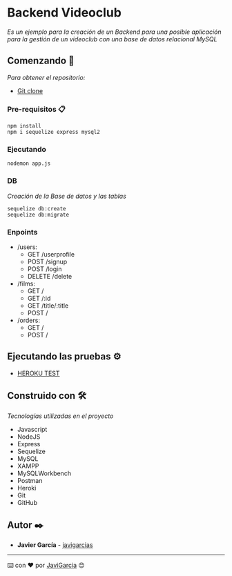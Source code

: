 

# Backend Videoclub

_Es un ejemplo para la creación de un Backend para una posible aplicación para la gestión de un videoclub con una base de datos relacional MySQL_

## Comenzando 🚀

_Para obtener el repositorio:_

 * [Git clone](https://github.com/javigarcias/RetoVideoclub)

### Pre-requisitos 📋

```
npm install
npm i sequelize express mysql2
```
### Ejecutando 

```
nodemon app.js
```

### DB 

_Creación de la Base de datos y las tablas_

```
sequelize db:create
sequelize db:migrate
```
### Enpoints 
- /users:
    - GET /userprofile
    - POST /signup
    - POST /login
    - DELETE /delete
- /films:
    - GET /
    - GET /:id
    - GET /title/:title
    - POST /
- /orders:
    - GET /
    - POST /

## Ejecutando las pruebas ⚙️

* [HEROKU TEST](https://reto-videoclub.herokuapp.com/)

## Construido con 🛠️

_Tecnologías utilizadas en el proyecto_

- Javascript
- NodeJS
- Express
- Sequelize
- MySQL
- XAMPP
- MySQLWorkbench
- Postman
- Heroki
- Git
- GitHub

## Autor ✒️

* **Javier García**  - [javigarcias](https://github.com/javigarcias)
 
---
⌨️ con ❤️ por [JaviGarcia](https://github.com/javigarcias) 😊
